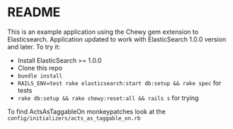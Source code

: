 # README

This is an example application using the Chewy gem extension to Elasticsearch.
Application updated to work with ElasticSearch 1.0.0 version and later.
To try it:

* Install ElasticSearch >= 1.0.0
* Clone this repo
* `bundle install`
* `RAILS_ENV=test rake elasticsearch:start db:setup && rake spec` for tests
* `rake db:setup && rake chewy:reset:all && rails s` for trying

To find ActsAsTaggableOn monkeypatches look at the `config/initializers/acts_as_taggable_on.rb`
